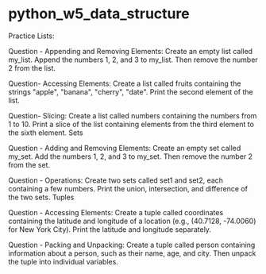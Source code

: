 # python_w5_data_structure

Practice
 Lists:

 Question - Appending and Removing Elements: Create an empty list called my_list. Append
 the numbers 1, 2, and 3 to my_list. Then remove the number 2 from the list.

 Question- Accessing Elements: Create a list called fruits containing the strings "apple",
 "banana", "cherry", "date". Print the second element of the list.

 Question- Slicing: Create a list called numbers containing the numbers from 1 to 10. Print a
 slice of the list containing elements from the third element to the sixth element.
 Sets

 Question - Adding and Removing Elements: Create an empty set called my_set. Add the
 numbers 1, 2, and 3 to my_set. Then remove the number 2 from the set.

 Question - Operations: Create two sets called set1 and set2, each containing a few
 numbers. Print the union, intersection, and difference of the two sets.
 Tuples

 Question - Accessing Elements: Create a tuple called coordinates containing the latitude
 and longitude of a location (e.g., (40.7128, -74.0060) for New York City). Print the latitude
 and longitude separately.

 Question - Packing and Unpacking: Create a tuple called person containing information
 about a person, such as their name, age, and city. Then unpack the tuple into individual
 variables.
